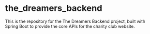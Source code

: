 # the_dreamers_backend
This is the repository for the The Dreamers Backend project, built with Spring Boot to provide the core APIs for the charity club website.
